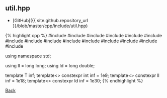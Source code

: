 ## util.hpp

- [GitHub]({{ site.github.repository_url }}/blob/master/cpp/include/util.hpp)

{% highlight cpp %}
#include <algorithm>
#include <cassert>
#include <climits>
#include <complex>
#include <cstdio>
#include <cstring>
#include <functional>
#include <map>
#include <iostream>
#include <iterator>
#include <queue>
#include <set>
#include <string>
#include <tuple>
#include <vector>

using namespace std;

using ll = long long;
using ld = long double;

template<typename T> T inf;
template<> constexpr int inf<int> = 1e9;
template<> constexpr ll inf<ll> = 1e18;
template<> constexpr ld inf<ld> = 1e30;
{% endhighlight %}

[Back](../..)
